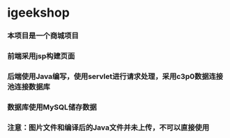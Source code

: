 # igeekshop
### 本项目是一个商城项目
### 前端采用jsp构建页面
### 后端使用Java编写，使用servlet进行请求处理，采用c3p0数据连接池连接数据库
### 数据库使用MySQL储存数据

### 注意：图片文件和编译后的Java文件并未上传，不可以直接使用
